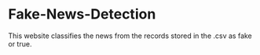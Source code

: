 # Fake-News-Detection
This website classifies the news from the records stored in the .csv as fake or true.

